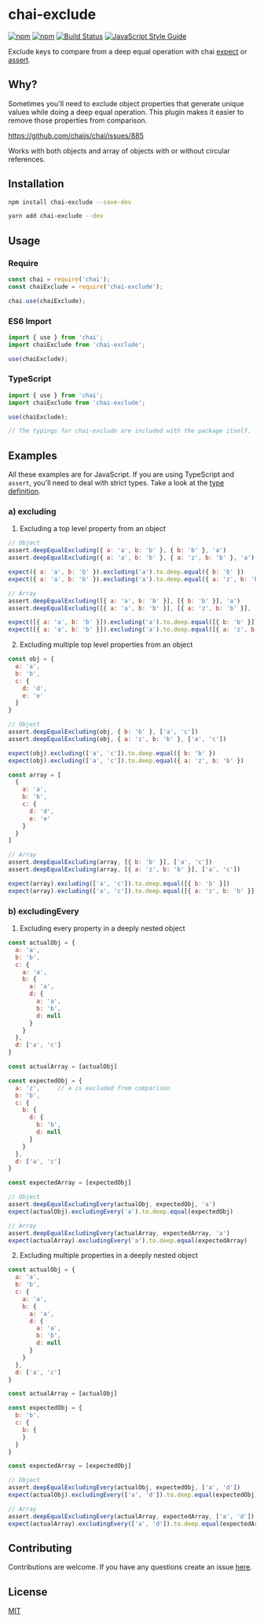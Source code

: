 # chai-exclude

[![npm](https://img.shields.io/npm/v/chai-exclude.svg)](https://www.npmjs.com/package/chai-exclude)
[![npm](https://img.shields.io/npm/dt/chai-exclude.svg)](https://www.npmjs.com/package/chai-exclude)
[![Build Status](https://travis-ci.org/mesaugat/chai-exclude.svg?branch=master)](https://travis-ci.org/mesaugat/chai-exclude)
[![JavaScript Style Guide](https://img.shields.io/badge/code_style-standard-brightgreen.svg)](https://standardjs.com)

Exclude keys to compare from a deep equal operation with chai [expect](http://chaijs.com/api/bdd/) or [assert](http://chaijs.com/api/assert/).

## Why?

Sometimes you'll need to exclude object properties that generate unique values while doing a deep equal operation. This plugin makes it easier to remove those properties from comparison.

https://github.com/chaijs/chai/issues/885

Works with both objects and array of objects with or without circular references.

## Installation

```bash
npm install chai-exclude --save-dev
```

```bash
yarn add chai-exclude --dev
```

## Usage

### Require

```js
const chai = require('chai');
const chaiExclude = require('chai-exclude');

chai.use(chaiExclude);
```

### ES6 Import

```js
import { use } from 'chai';
import chaiExclude from 'chai-exclude';

use(chaiExclude);
```

### TypeScript

```js
import { use } from 'chai';
import chaiExclude from 'chai-exclude';

use(chaiExclude);

// The typings for chai-exclude are included with the package itself.
```

## Examples

All these examples are for JavaScript. If you are using TypeScript and `assert`, you'll need to deal with strict types. Take a look at the [type definition](lib/chai-exclude.d.ts).

### a) excluding

1. Excluding a top level property from an object

```js
// Object
assert.deepEqualExcluding({ a: 'a', b: 'b' }, { b: 'b' }, 'a')
assert.deepEqualExcluding({ a: 'a', b: 'b' }, { a: 'z', b: 'b' }, 'a')

expect({ a: 'a', b: 'b' }).excluding('a').to.deep.equal({ b: 'b' })
expect({ a: 'a', b: 'b' }).excluding('a').to.deep.equal({ a: 'z', b: 'b' })

// Array
assert.deepEqualExcluding([{ a: 'a', b: 'b' }], [{ b: 'b' }], 'a')
assert.deepEqualExcluding([{ a: 'a', b: 'b' }], [{ a: 'z', b: 'b' }], 'a')

expect([{ a: 'a', b: 'b' }]).excluding('a').to.deep.equal([{ b: 'b' }])
expect([{ a: 'a', b: 'b' }]).excluding('a').to.deep.equal([{ a: 'z', b: 'b' }])
```

2. Excluding multiple top level properties from an object

```js
const obj = {
  a: 'a',
  b: 'b',
  c: {
    d: 'd',
    e: 'e'
  }
}

// Object
assert.deepEqualExcluding(obj, { b: 'b' }, ['a', 'c'])
assert.deepEqualExcluding(obj, { a: 'z', b: 'b' }, ['a', 'c'])

expect(obj).excluding(['a', 'c']).to.deep.equal({ b: 'b' })
expect(obj).excluding(['a', 'c']).to.deep.equal({ a: 'z', b: 'b' })

const array = [
  {
    a: 'a',
    b: 'b',
    c: {
      d: 'd',
      e: 'e'
    }
  }
]

// Array
assert.deepEqualExcluding(array, [{ b: 'b' }], ['a', 'c'])
assert.deepEqualExcluding(array, [{ a: 'z', b: 'b' }], ['a', 'c'])

expect(array).excluding(['a', 'c']).to.deep.equal([{ b: 'b' }])
expect(array).excluding(['a', 'c']).to.deep.equal([{ a: 'z', b: 'b' }])
```

### b) excludingEvery

1. Excluding every property in a deeply nested object

```js
const actualObj = {
  a: 'a',
  b: 'b',
  c: {
    a: 'a',
    b: {
      a: 'a',
      d: {
        a: 'a',
        b: 'b',
        d: null
      }
    }
  },
  d: ['a', 'c']
}

const actualArray = [actualObj]

const expectedObj = {
  a: 'z',     // a is excluded from comparison
  b: 'b',
  c: {
    b: {
      d: {
        b: 'b',
        d: null
      }
    }
  },
  d: ['a', 'c']
}

const expectedArray = [expectedObj]

// Object
assert.deepEqualExcludingEvery(actualObj, expectedObj, 'a')
expect(actualObj).excludingEvery('a').to.deep.equal(expectedObj)

// Array
assert.deepEqualExcludingEvery(actualArray, expectedArray, 'a')
expect(actualArray).excludingEvery('a').to.deep.equal(expectedArray)
```

2. Excluding multiple properties in a deeply nested object

```js
const actualObj = {
  a: 'a',
  b: 'b',
  c: {
    a: 'a',
    b: {
      a: 'a',
      d: {
        a: 'a',
        b: 'b',
        d: null
      }
    }
  },
  d: ['a', 'c']
}

const actualArray = [actualObj]

const expectedObj = {
  b: 'b',
  c: {
    b: {
    }
  }
}

const expectedArray = [expectedObj]

// Object
assert.deepEqualExcludingEvery(actualObj, expectedObj, ['a', 'd'])
expect(actualObj).excludingEvery(['a', 'd']).to.deep.equal(expectedObj)

// Array
assert.deepEqualExcludingEvery(actualArray, expectedArray, ['a', 'd'])
expect(actualArray).excludingEvery(['a', 'd']).to.deep.equal(expectedArray)
```

## Contributing

Contributions are welcome. If you have any questions create an issue [here](https://github.com/mesaugat/chai-exclude/issues).

## License

[MIT](LICENSE)
